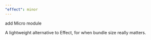 ```yaml
---
"effect": minor
---
```


add Micro module

A lightweight alternative to Effect, for when bundle size really matters.
